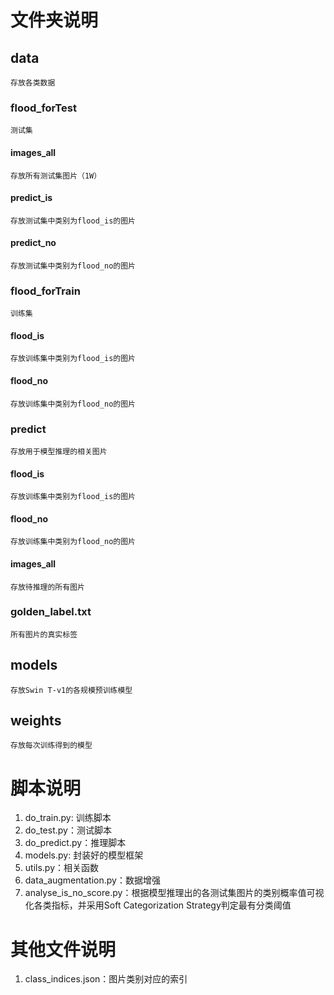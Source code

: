 # 文件夹说明
## data
~~~
存放各类数据
~~~
### flood_forTest
~~~
测试集
~~~
#### images_all
~~~
存放所有测试集图片（1W）
~~~
#### predict_is
~~~
存放测试集中类别为flood_is的图片
~~~
#### predict_no
~~~
存放测试集中类别为flood_no的图片
~~~
### flood_forTrain
~~~
训练集
~~~
#### flood_is
~~~
存放训练集中类别为flood_is的图片
~~~
#### flood_no
~~~
存放训练集中类别为flood_no的图片
~~~
### predict
~~~
存放用于模型推理的相关图片
~~~
#### flood_is
~~~
存放训练集中类别为flood_is的图片
~~~
#### flood_no
~~~
存放训练集中类别为flood_no的图片
~~~
#### images_all
~~~
存放待推理的所有图片
~~~
### golden_label.txt
~~~
所有图片的真实标签
~~~

## models
~~~
存放Swin T-v1的各规模预训练模型
~~~

## weights
~~~
存放每次训练得到的模型
~~~

# 脚本说明
1. do_train.py: 训练脚本
2. do_test.py：测试脚本
3. do_predict.py：推理脚本
4. models.py: 封装好的模型框架
5. utils.py：相关函数
6. data_augmentation.py：数据增强
7. analyse_is_no_score.py：根据模型推理出的各测试集图片的类别概率值可视化各类指标，并采用Soft Categorization Strategy判定最有分类阈值

# 其他文件说明
1. class_indices.json：图片类别对应的索引
